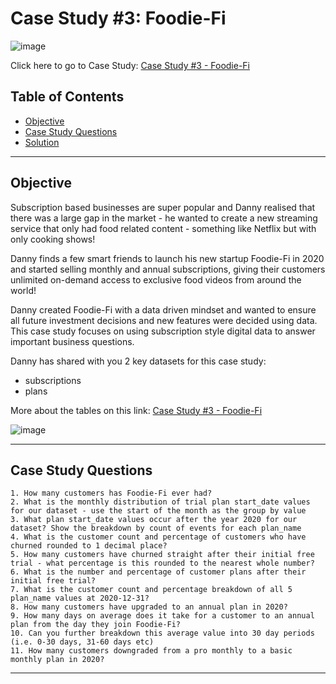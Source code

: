 

# Case Study #3: Foodie-Fi 


![image](https://8weeksqlchallenge.com/images/case-study-designs/3.png)

Click here to go to Case Study:
[Case Study #3 - Foodie-Fi](https://8weeksqlchallenge.com/case-study-3/)

##  Table of Contents
- [Objective](#objective)
- [Case Study Questions](#case-study-questions)
- [Solution](https://github.com/Shikhar1306/8-Week-SQL-Challenge-Danny-Ma/blob/master/Case%20Study%203%20-%20Foodie-Fi/Case_Study_3_Solution.sql)


***

## Objective
Subscription based businesses are super popular and Danny realised that there was a large gap in the market - he wanted to create a new streaming service that only had food related content - something like Netflix but with only cooking shows!

Danny finds a few smart friends to launch his new startup Foodie-Fi in 2020 and started selling monthly and annual subscriptions, giving their customers unlimited on-demand access to exclusive food videos from around the world!

Danny created Foodie-Fi with a data driven mindset and wanted to ensure all future investment decisions and new features were decided using data. This case study focuses on using subscription style digital data to answer important business questions.

Danny has shared with you 2 key datasets for this case study:

- subscriptions
- plans

More about the tables on this link: [Case Study #3 - Foodie-Fi](https://8weeksqlchallenge.com/case-study-3/)

![image](https://8weeksqlchallenge.com/images/case-study-3-erd.png)


*** 
## Case Study Questions


    1. How many customers has Foodie-Fi ever had?
    2. What is the monthly distribution of trial plan start_date values for our dataset - use the start of the month as the group by value
    3. What plan start_date values occur after the year 2020 for our dataset? Show the breakdown by count of events for each plan_name
    4. What is the customer count and percentage of customers who have churned rounded to 1 decimal place?
    5. How many customers have churned straight after their initial free trial - what percentage is this rounded to the nearest whole number?
    6. What is the number and percentage of customer plans after their initial free trial?
    7. What is the customer count and percentage breakdown of all 5 plan_name values at 2020-12-31?
    8. How many customers have upgraded to an annual plan in 2020?
    9. How many days on average does it take for a customer to an annual plan from the day they join Foodie-Fi?
    10. Can you further breakdown this average value into 30 day periods (i.e. 0-30 days, 31-60 days etc)
    11. How many customers downgraded from a pro monthly to a basic monthly plan in 2020?


***

 